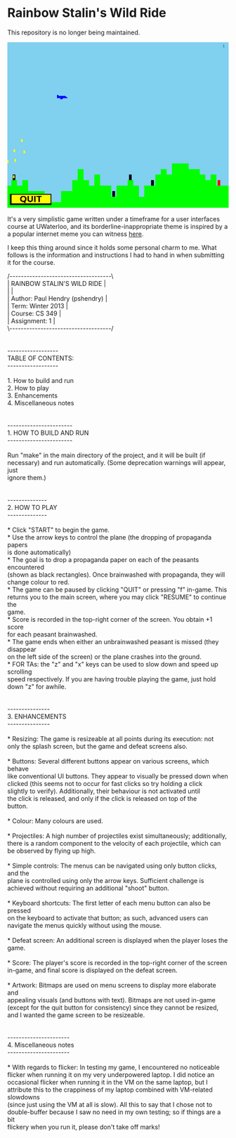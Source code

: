 Rainbow Stalin's Wild Ride
==========================

This repository is no longer being maintained.

![RSWR screenshot](screenshots/screenshot.png)

It's a very simplistic game written under a timeframe for a user interfaces
course at UWaterloo, and its borderline-inappropriate theme is inspired by a
a popular internet meme you can witness [here](http://psapin.github.io/).

I keep this thing around since it holds some personal charm to me. What follows
is the information and instructions I had to hand in when submitting it for the
course.

<div>
/------------------------------------\</br>
| RAINBOW STALIN'S WILD RIDE         |</br>
|                                    |</br>
| Author:     Paul Hendry (pshendry) |</br>
| Term:       Winter 2013            |</br>
| Course:     CS 349                 |</br>
| Assignment: 1                      |</br>
\------------------------------------/</br>
</br>
</br>
------------------</br>
TABLE OF CONTENTS:</br>
------------------</br>
</br>
1. How to build and run</br>
2. How to play</br>
3. Enhancements</br>
4. Miscellaneous notes</br>
</br>
</br>
-----------------------</br>
1. HOW TO BUILD AND RUN</br>
-----------------------</br>
</br>
Run "make" in the main directory of the project, and it will be built (if</br>
necessary) and run automatically. (Some deprecation warnings will appear, just</br>
ignore them.)</br>
</br>
</br>
--------------</br>
2. HOW TO PLAY</br>
--------------</br>
</br>
* Click "START" to begin the game. </br>
* Use the arrow keys to control the plane (the dropping of propaganda papers</br>
  is done automatically)</br>
* The goal is to drop a propaganda paper on each of the peasants encountered</br>
  (shown as black rectangles). Once brainwashed with propaganda, they will</br>
  change colour to red.</br>
* The game can be paused by clicking "QUIT" or pressing "f" in-game. This</br>
  returns you to the main screen, where you may click "RESUME" to continue the</br>
  game.</br>
* Score is recorded in the top-right corner of the screen. You obtain +1 score</br>
  for each peasant brainwashed.</br>
* The game ends when either an unbrainwashed peasant is missed (they disappear</br>
  on the left side of the screen) or the plane crashes into the ground.</br>
* FOR TAs: the "z" and "x" keys can be used to slow down and speed up scrolling</br>
  speed respectively. If you are having trouble playing the game, just hold</br>
  down "z" for awhile.</br>
</br>
</br>
---------------</br>
3. ENHANCEMENTS</br>
---------------</br>
</br>
* Resizing: The game is resizeable at all points during its execution: not</br>
    only the splash screen, but the game and defeat screens also.</br>
</br>
* Buttons: Several different buttons appear on various screens, which behave</br>
    like conventional UI buttons. They appear to visually be pressed down when</br>
    clicked (this seems not to occur for fast clicks so try holding a click</br>
    slightly to verify). Additionally, their behaviour is not activated until</br>
    the click is released, and only if the click is released on top of the</br>
    button.</br>
</br>
* Colour: Many colours are used.</br>
</br>
* Projectiles: A high number of projectiles exist simultaneously; additionally,</br>
    there is a random component to the velocity of each projectile, which can</br>
    be observed by flying up high.</br>
</br>
* Simple controls: The menus can be navigated using only button clicks, and the</br>
    plane is controlled using only the arrow keys. Sufficient challenge is</br>
    achieved without requiring an additional "shoot" button.</br>
</br>
* Keyboard shortcuts: The first letter of each menu button can also be pressed</br>
    on the keyboard to activate that button; as such, advanced users can </br>
    navigate the menus quickly without using the mouse.</br>
</br>
* Defeat screen: An additional screen is displayed when the player loses the</br>
    game.</br>
</br>
* Score: The player's score is recorded in the top-right corner of the screen</br>
    in-game, and final score is displayed on the defeat screen.</br>
</br>
* Artwork: Bitmaps are used on menu screens to display more elaborate and</br>
    appealing visuals (and buttons with text). Bitmaps are not used in-game</br>
    (except for the quit button for consistency) since they cannot be resized,</br>
    and I wanted the game screen to be resizeable.</br>
</br>
</br>
----------------------</br>
4. Miscellaneous notes</br>
----------------------</br>
</br>
* With regards to flicker: In testing my game, I encountered no noticeable</br>
  flicker when running it on my very underpowered laptop. I did notice an</br>
  occasional flicker when running it in the VM on the same laptop, but I</br>
  attribute this to the crappiness of my laptop combined with VM-related slowdowns</br>
  (since just using the VM at all is slow). All this to say that I chose not to</br>
  double-buffer because I saw no need in my own testing; so if things are a bit</br>
  flickery when you run it, please don't take off marks!</br>
</div>

